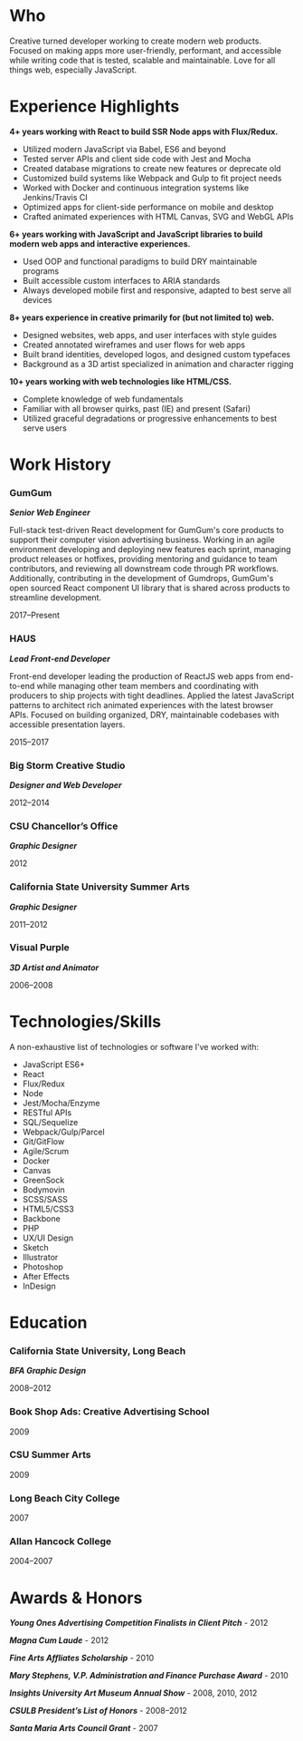 # Who

Creative turned developer working to create modern web products. Focused on making apps more user-friendly, performant, and accessible while writing code that is tested, scalable and maintainable. Love for all things web, especially JavaScript.

# Experience Highlights

**4+ years working with React to build SSR Node apps with Flux/Redux.**

-   Utilized modern JavaScript via Babel, ES6 and beyond
-   Tested server APIs and client side code with Jest and Mocha
-   Created database migrations to create new features or deprecate old
-   Customized build systems like Webpack and Gulp to fit project needs
-   Worked with Docker and continuous integration systems like Jenkins/Travis CI
-   Optimized apps for client-side performance on mobile and desktop
-   Crafted animated experiences with HTML Canvas, SVG and WebGL APIs

**6+ years working with JavaScript and JavaScript libraries to build modern web apps and interactive experiences.**

-   Used OOP and functional paradigms to build DRY maintainable programs
-   Built accessible custom interfaces to ARIA standards
-   Always developed mobile first and responsive, adapted to best serve all devices

**8+ years experience in creative primarily for (but not limited to) web.**

-   Designed websites, web apps, and user interfaces with style guides
-   Created annotated wireframes and user flows for web apps
-   Built brand identities, developed logos, and designed custom typefaces
-   Background as a 3D artist specialized in animation and character rigging

**10+ years working with web technologies like HTML/CSS.**

-   Complete knowledge of web fundamentals
-   Familiar with all browser quirks, past (IE) and present (Safari)
-   Utilized graceful degradations or progressive enhancements to best serve users

# Work History

### GumGum

**_Senior Web Engineer_**

Full-stack test-driven React development for GumGum's core products to support their computer vision advertising business. Working in an agile environment developing and deploying new features each sprint, managing product releases or hotfixes, providing mentoring and guidance to team contributors, and reviewing all downstream code through PR workflows. Additionally, contributing in the development of Gumdrops, GumGum's open sourced React component UI library that is shared across products to streamline development.

2017–Present

### HAUS

**_Lead Front-end Developer_**

Front-end developer leading the production of ReactJS web apps from end-to-end while managing other team members and coordinating with producers to ship projects with tight deadlines. Applied the latest JavaScript patterns to architect rich animated experiences with the latest browser APIs. Focused on building organized, DRY, maintainable codebases with accessible presentation layers.

2015–2017

### Big Storm Creative Studio

**_Designer and Web Developer_**

2012–2014

### CSU Chancellor’s Office

**_Graphic Designer_**

2012

### California State University Summer Arts

**_Graphic Designer_**

2011–2012

### Visual Purple

**_3D Artist and Animator_**

2006–2008

# Technologies/Skills

A non-exhaustive list of technologies or software I've worked with:

<ul class="two-column">
    <li>JavaScript ES6+</li>
    <li>React</li>
    <li>Flux/Redux</li>
    <li>Node</li>
    <li>Jest/Mocha/Enzyme</li>
    <li>RESTful APIs</li>
    <li>SQL/Sequelize</li>
    <li>Webpack/Gulp/Parcel</li>
    <li>Git/GitFlow</li>
    <li>Agile/Scrum</li>
    <li>Docker</li>
    <li>Canvas</li>
    <li>GreenSock</li>
    <li>Bodymovin</li>
    <li>SCSS/SASS</li>
    <li>HTML5/CSS3</li>
    <li>Backbone</li>
    <li>PHP</li>
    <li>UX/UI Design</li>
    <li>Sketch</li>
    <li>Illustrator</li>
    <li>Photoshop</li>
    <li>After Effects</li>
    <li>InDesign</li>
</ul>

# Education

### California State University, Long Beach

**_BFA Graphic Design_**

2008–2012

### Book Shop Ads: Creative Advertising School

2009

### CSU Summer Arts

2009

### Long Beach City College

2007

### Allan Hancock College

2004–2007

# Awards & Honors

**_Young Ones Advertising Competition Finalists in Client Pitch_** - 2012

**_Magna Cum Laude_** - 2012

**_Fine Arts Affliates Scholarship_** - 2010

**_Mary Stephens, V.P. Administration and Finance Purchase Award_** - 2010

**_Insights University Art Museum Annual Show_** - 2008, 2010, 2012

**_CSULB President’s List of Honors_** - 2008–2012

**_Santa Maria Arts Council Grant_** - 2007
